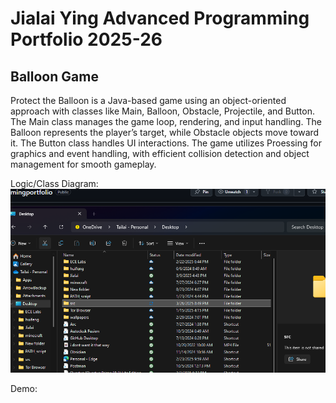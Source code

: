 # Jialai Ying Advanced Programming Portfolio 2025-26
## Balloon Game
Protect the Balloon is a Java-based game using an object-oriented approach with classes like Main, Balloon, Obstacle, Projectile, and Button. The Main class manages the game loop, rendering, and input handling. The Balloon represents the player’s target, while Obstacle objects move toward it. The Button class handles UI interactions. The game utilizes Proessing for graphics and event handling, with efficient collision detection and object management for smooth gameplay.

Logic/Class Diagram:
![Class Diagram](https://github.com/JialaiY/advanceprogrammingportfolio/blob/main/images/Screenshot%202025-03-26%20205113.png)

Demo:
